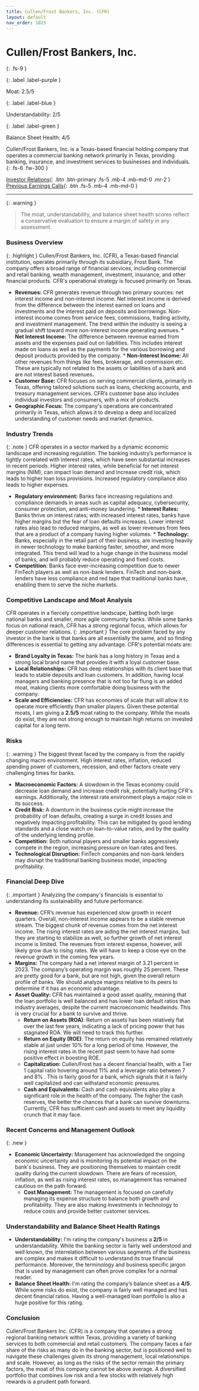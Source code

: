 ```yaml
---
title: Cullen/Frost Bankers, Inc. (CFR)
layout: default
nav_order: 1025
---
```


# Cullen/Frost Bankers, Inc.
{: .fs-9 }

{: .label .label-purple }

Moat: 2.5/5

{: .label .label-blue }

Understandability: 2/5

{: .label .label-green }

Balance Sheet Health: 4/5

Cullen/Frost Bankers, Inc. is a Texas-based financial holding company that operates a commercial banking network primarily in Texas, providing banking, insurance, and investment services to businesses and individuals.
{: .fs-6 .fw-300 }

[Investor Relations](https://www.google.com/search?q=CFR+investor+relations){: .btn .btn-primary .fs-5 .mb-4 .mb-md-0 .mr-2 }
[Previous Earnings Calls](https://discountingcashflows.com/company/CFR/transcripts/){: .btn .fs-5 .mb-4 .mb-md-0 }

---

{: .warning }
>The moat, understandability, and balance sheet health scores reflect a conservative evaluation to ensure a margin of safety in any assessment.



### Business Overview

{: .highlight }
Cullen/Frost Bankers, Inc. (CFR), a Texas-based financial institution, operates primarily through its subsidiary, Frost Bank. The company offers a broad range of financial services, including commercial and retail banking, wealth management, investment, insurance, and other financial products. CFR's operational strategy is focused primarily on Texas.
   *   **Revenues:**  CFR generates revenue through two primary sources: net interest income and non-interest income. Net interest income is derived from the difference between the interest earned on loans and investments and the interest paid on deposits and borrowings. Non-interest income comes from service fees, commissions, trading activity, and investment management. The trend within the industry is seeing a gradual shift toward more non-interest income generating avenues.
    *  **Net Interest Income:** The difference between revenue earned from assets and the expenses paid out on liabilities. This includes interest made on loans as well as the payments for the various borrowing and deposit products provided by the company.
     *  **Non-Interest Income:** All other revenues from things like fees, brokerage, and commission etc. These are typically not related to the assets or liabilities of a bank and are not interest based revenues. 
 * **Customer Base:** CFR focuses on serving commercial clients, primarily in Texas, offering tailored solutions such as loans, checking accounts, and treasury management services. CFR’s customer base also includes individual investors and consumers, with a mix of products.
*   **Geographic Focus:** The company's operations are concentrated primarily in Texas, which allows it to develop a deep and localized understanding of customer needs and market dynamics.

### Industry Trends

{: .note }
CFR operates in a sector marked by a dynamic economic landscape and increasing regulation. The banking industry’s performance is tightly correlated with interest rates, which have seen substantial increases in recent periods. Higher interest rates, while beneficial for net interest margins (NIM), can impact loan demand and increase credit risk, which leads to higher loan loss provisions. Increased regulatory compliance also leads to higher expenses.

   *   **Regulatory environment:**  Banks face increasing regulations and compliance demands in areas such as capital adequacy, cybersecurity, consumer protection, and anti-money laundering.
    * **Interest Rates:** Banks thrive on interest rates; with increased interest rates, banks have higher margins but the fear of loan defaults increases. Lower interest rates also lead to reduced margins, as well as lower revenues from fees that are a product of a company having higher volumes.
    * **Technology:** Banks, especially in the retail part of their business, are investing heavily in newer technology to make banking faster, smoother, and more integrated. This trend will lead to a huge change in the business model of banks, and will probably reduce operating and fixed costs.
  *  **Competition**: Banks face ever-increasing competition due to newer FinTech players as well as non-bank lenders. FinTech and non-bank lenders have less compliance and red tape that traditional banks have, enabling them to serve the niche markets.

### Competitive Landscape and Moat Analysis

CFR operates in a fiercely competitive landscape, battling both large national banks and smaller, more agile community banks. While some banks focus on national reach, CFR has a strong regional focus, which allows for deeper customer relations.
{: .important }
The core problem faced by any investor in the bank is that banks are all essentially the same, and so finding differences is essential to getting any advantage.
CFR's potential moats are:
   *   **Brand Loyalty in Texas:** The bank has a long history in Texas and a strong local brand name that provides it with a loyal customer base.
   *   **Local Relationships:** CFR has deep relationships with its client base that leads to stable deposits and loan customers. In addition, having local managers and banking presence that is not too far flung is an added moat, making clients more comfortable doing business with the company.
 * **Scale and Efficiencies:** CFR has economies of scale that will allow it to operate more efficiently than smaller players. 
 Given these potential moats, I am giving a **2.5/5** moat rating to the company. While the moats do exist, they are not strong enough to maintain high returns on invested capital for a long term.

### Risks

{: .warning }
The biggest threat faced by the company is from the rapidly changing macro environment. High interest rates, inflation, reduced spending power of customers, recession, and other factors create very challenging times for banks.

  *  **Macroeconomic Factors:** A slowdown in the Texas economy could decrease loan demand and increase credit risk, potentially hurting CFR's earnings. Additionally, the interest rate environment plays a major role in its success.
  * **Credit Risk:**  A downturn in the business cycle might increase the probability of loan defaults, creating a surge in credit losses and negatively impacting profitability. This can be mitigated by good lending standards and a close watch on loan-to-value ratios, and by the quality of the underlying lending profile.
*   **Competition:** Both national players and smaller banks aggressively compete in the region, increasing pressure on loan rates and fees.
*   **Technological Disruption:**  FinTech companies and non-bank lenders may disrupt the traditional banking business model, impacting profitability.

### Financial Deep Dive
{: .important }
Analyzing the company's financials is essential to understanding its sustainability and future performance.

   *  **Revenue:** CFR’s revenue has experienced slow growth in recent quarters. Overall, non-interest income appears to be a stable revenue stream. The biggest chunk of revenue comes from the net interest income. The rising interest rates are aiding the net interest margins, but they are starting to stabilize as well, so further growth of net interest income is limited.  The revenues from interest expense, however, will likely grow due to rising rates. We will have to keep a close eye on the revenue growth in the coming few years. 
 *  **Margins:** The company had a net interest margin of 3.21 percent in 2023. The company’s operating margin was roughly 25 percent. These are pretty good for a bank, but are not high, given the overall return profile of banks. We should analyze margins relative to its peers to determine if it has an economic advantage. 
 * **Asset Quality:** CFR has maintained a good asset quality, meaning that the loan portfolio is well balanced and has lower loan default ratios than industry averages, despite the current macroeconomic headwinds. This is very crucial for a bank to survive and thrive.
    *   **Return on Assets (ROA)**: Return on assets has been relatively flat over the last few years, indicating a lack of pricing power that has stagnated ROA. We will need to track this further.
    *  **Return on Equity (ROE)**: The return on equity has remained relatively stable at just under 10% for a long period of time. However, the rising interest rates in the recent past seem to have had some positive effect in boosting ROE.
   *   **Capitalization:** Cullen/Frost has a decent financial health, with a Tier 1 capital ratio hovering around 11% and a leverage ratio between 7 and 8% . This is fairly good for a bank, which signals that it is fairly well capitalized and can withstand economic pressures.
    *  **Cash and Equivalents:** Cash and cash equivalents also play a significant role in the health of the company. The higher the cash reserves, the better the chances that a bank can survive downturns. Currently, CFR has sufficient cash and assets to meet any liquidity crunch that it may face.

###  Recent Concerns and Management Outlook

{: .new }
*  **Economic Uncertainty:**    Management has acknowledged the ongoing economic uncertainty and is monitoring its potential impact on the bank's business. They are positioning themselves to maintain credit quality during the current slowdown. There are fears of recession, inflation, as well as rising interest rates, so management has remained cautious on the path forward.
   *  **Cost Management:** The management is focused on carefully managing its expense structure to balance both growth and profitability. They are also making investments in technology to reduce costs and provide better customer services. 

### Understandability and Balance Sheet Health Ratings

   *   **Understandability:** I'm rating the company's business a **2/5** in understandability. While the banking sector is fairly well understood and well known, the interrelation between various segments of the business are complex and makes it difficult to understand its true financial performance. Moreover, the terminology and business specific jargon that is used by management can often prove complex for a normal reader.
   *   **Balance Sheet Health:**  I'm rating the company’s balance sheet as a **4/5**. While some risks do exist, the company is fairly well managed and has decent financial ratios. Having a well-managed loan portfolio is also a huge positive for this rating.

### Conclusion

Cullen/Frost Bankers Inc. (CFR) is a company that operates a strong regional banking network within Texas, providing a variety of banking services to both commercial and retail customers. The company faces a fair share of the risks as many do in the banking sector, but is positioned well to navigate these challenges given its strong management, local relationships and scale. However, as long as the risks of the sector remain the primary factors, the moat of this company cannot be above average. A diversified portfolio that combines low risk and a few stocks with relatively high rewards is a prudent path forward.
